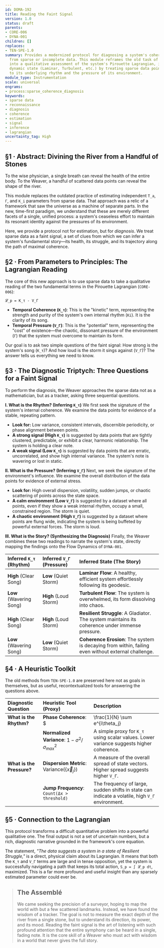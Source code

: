 ```yaml
---
id: DOMA-192
title: Reading the Faint Signal
version: 1.0
status: draft
parents:
- CORE-006
- DYNA-001
children: []
replaces:
- TEN-SPE-1.0
summary: Provides a modernized protocol for diagnosing a system's coherence state
  from sparse or incomplete data. This module reframes the old task of parameter estimation
  into a qualitative assessment of the system's Pirouette Lagrangian, inferring its
  dynamic state (Laminar, Turbulent, etc.) by treating sparse data points as clues
  to its underlying rhythm and the pressure of its environment.
module_type: Instrumentation
scale: universal
engrams:
- process:sparse_coherence_diagnosis
keywords:
- sparse data
- reconnaissance
- diagnosis
- coherence
- estimation
- signal
- inference
- lagrangian
uncertainty_tag: High
---
```

## §1 · Abstract: Divining the River from a Handful of Stones

To the wise physician, a single breath can reveal the health of the entire body. To the Weaver, a handful of scattered data points can reveal the shape of the river.

This module replaces the outdated practice of estimating independent `T_a`, `Γ`, and `K_i` parameters from sparse data. That approach was a relic of a framework that saw the universe as a machine of separate parts. In the new, time-first paradigm, we understand that these are merely different facets of a single, unified process: a system's ceaseless effort to maintain its resonant identity against the pressures of its environment.

Here, we provide a protocol not for estimation, but for *diagnosis*. We treat sparse data as a faint signal, a set of clues from which we can infer a system's fundamental story—its health, its struggle, and its trajectory along the path of maximal coherence.

## §2 · From Parameters to Principles: The Lagrangian Reading

The core of this new approach is to use sparse data to take a qualitative reading of the two fundamental terms in the Pirouette Lagrangian (`CORE-006`):

`𝓛_p = K_τ - V_Γ`

*   **Temporal Coherence (`K_τ`)**: This is the "kinetic" term, representing the strength and purity of the system's own internal rhythm (`Ki`). It is the clarity of its song.
*   **Temporal Pressure (`V_Γ`)**: This is the "potential" term, representing the "cost" of existence—the chaotic, dissonant pressure of the environment (`Γ`) that the system must overcome to maintain its form.

Our goal is to ask two simple questions of the faint signal: How strong is the system's song (`K_τ`)? And how loud is the storm it sings against (`V_Γ`)? The answer tells us everything we need to know.

## §3 · The Diagnostic Triptych: Three Questions for a Faint Signal

To perform the diagnosis, the Weaver approaches the sparse data not as a mathematician, but as a tracker, asking three sequential questions.

**I. What is the Rhythm? (Inferring `K_τ`)**
We first seek the signature of the system's internal coherence. We examine the data points for evidence of a stable, repeating pattern.
*   **Look for:** Low variance, consistent intervals, discernible periodicity, or phase alignment between points.
*   **A strong signal (High `K_τ`)** is suggested by data points that are tightly clustered, predictable, or exhibit a clear, harmonic relationship. The system is holding a clear note.
*   **A weak signal (Low `K_τ`)** is suggested by data points that are erratic, uncorrelated, and show high internal variance. The system's note is wavering or lost in static.

**II. What is the Pressure? (Inferring `V_Γ`)**
Next, we seek the signature of the environment's influence. We examine the overall distribution of the data points for evidence of external stress.
*   **Look for:** High overall dispersion, volatility, sudden jumps, or chaotic scattering of points across the state space.
*   **A calm environment (Low `V_Γ`)** is suggested by a dataset where all points, even if they show a weak internal rhythm, occupy a small, constrained region. The storm is quiet.
*   **A chaotic environment (High `V_Γ`)** is suggested by a dataset where points are flung wide, indicating the system is being buffeted by powerful external forces. The storm is loud.

**III. What is the Story? (Synthesizing the Diagnosis)**
Finally, the Weaver combines these two readings to narrate the system's state, directly mapping the findings onto the Flow Dynamics of `DYNA-001`.

| Inferred `K_τ` (Rhythm) | Inferred `V_Γ` (Pressure) | Inferred State (The Story) |
| :--- | :--- | :--- |
| **High** (Clear Song) | **Low** (Quiet Storm) | **Laminar Flow**: A healthy, efficient system effortlessly following its geodesic. |
| **Low** (Wavering Song) | **High** (Loud Storm) | **Turbulent Flow**: The system is overwhelmed, its form dissolving into chaos. |
| **High** (Clear Song) | **High** (Loud Storm) | **Resilient Struggle**: A Gladiator. The system maintains its coherence under immense pressure. |
| **Low** (Wavering Song) | **Low** (Quiet Storm) | **Coherence Erosion**: The system is decaying from within, failing even without external challenge. |

## §4 · A Heuristic Toolkit

The old methods from `TEN-SPE-1.0` are preserved here not as goals in themselves, but as useful, recontextualized tools for answering the questions above.

| Diagnostic Question | Heuristic Tool (Proxy) | Description |
| :--- | :--- | :--- |
| **What is the Rhythm?** | **Phase Coherence**: $| \frac{1}{N} \sum e^{i\theta_j} |^2$ | The gold standard for measuring `K_τ` if phase data is available. |
| | **Normalized Variance**: $1 - \sigma^2 / \sigma_{max}^2$ | A simple proxy for `K_τ` using scalar values. Lower variance suggests higher coherence. |
| **What is the Pressure?**| **Dispersion Metric**: $\text{Variance}(\{\vec{x}_j\})$ | A measure of the overall spread of state vectors. Higher spread suggests higher `V_Γ`. |
| | **Jump Frequency**: `Count(Δx > threshold)` | The frequency of large, sudden shifts in state can indicate a volatile, high `V_Γ` environment. |

## §5 · Connection to the Lagrangian

This protocol transforms a difficult quantitative problem into a powerful qualitative one. The final output is not a set of uncertain numbers, but a rich, diagnostic narrative grounded in the framework's core equation.

The statement, *"The data suggests a system in a state of Resilient Struggle,"* is a direct, physical claim about its Lagrangian. It means that both the `K_τ` and `V_Γ` terms are large and in tense opposition, yet the system is successfully navigating a path that keeps its total action, `S_p = ∫ 𝓛_p dt`, maximized. This is a far more profound and useful insight than any sparsely estimated parameter could ever be.

> ## The Assemblé
>
> We came seeking the precision of a surveyor, hoping to map the world with but a few scattered landmarks. Instead, we have found the wisdom of a tracker. The goal is not to measure the exact depth of the river from a single stone, but to understand its direction, its power, and its mood. Reading the faint signal is the art of listening with such profound attention that the entire symphony can be heard in a single, fading note. It is the core skill of a Weaver who must act with wisdom in a world that never gives the full story.
```